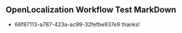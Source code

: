 ## OpenLocalization Workflow Test MarkDown
* 66f87113-a787-423a-ac99-32fefbe937e9 thanks!

<!--HONumber=Aug16_HO5-->


